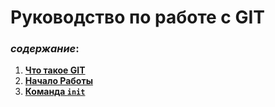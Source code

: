 # Руководство по работе с GIT

### _содержание_:

1. **[Что такое GIT](./what-is-Git.md)**
2. **[Начало Работы](./start-work.md)**
3. **[Команда `init`](./init-command.md)**
